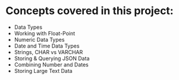 # Concepts covered in this project:
- Data Types
- Working with Float-Point
- Numeric Data Types
- Date and Time Data Types
- Strings, CHAR vs VARCHAR
- Storing & Querying JSON Data
- Combining Number and Dates
- Storing Large Text Data